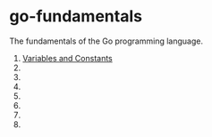 # go-fundamentals
The fundamentals of the Go programming language. 

1) <a href ="https://github.com/kwitful/go-fundamentals/blob/main/variables-constants.md"> Variables and Constants </a>
2)
3)
4)
5)
6)
7)
8)

